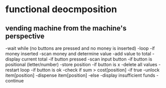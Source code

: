 # functional deocmposition

## vending machine from the machine's perspective

-wait while (no buttons are pressed and no money is inserted)
-loop 
-if money inserted
-scan money and determine value
-add value to total 
-display current total
-if button pressed
-scan input button
-if button is positional (letter/number)
-store position
-if button is x
-delete all values
-restart loop
-if button is ok
-check if sum > cost[position]
-if true
-unlock item[position]
-dispense item[position]
-else
-display insufficient funds
-continue
				
		
